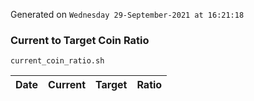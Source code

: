 Generated on `Wednesday 29-September-2021 at 16:21:18`

### Current to Target Coin Ratio
`current_coin_ratio.sh`

Date|Current|Target|Ratio
---|---|---|---
